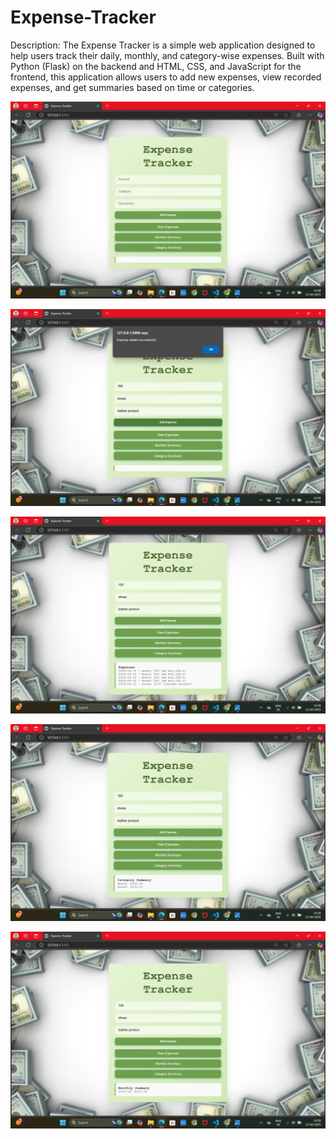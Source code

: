 # Expense-Tracker
Description: The Expense Tracker is a simple web application designed to help users track their daily, monthly, and category-wise expenses. Built with Python (Flask) on the backend and HTML, CSS, and JavaScript for the frontend, this application allows users to add new expenses, view recorded expenses, and get summaries based on time or categories.


![Image Alt](https://github.com/pallavi1828/Expense-Tracker/blob/598c6947f6b3ecd23070a6ba61d6339749a9d1b7/Screenshot%20(27).png                                                                                                                              )

![Image Alt](https://github.com/pallavi1828/Expense-Tracker/blob/598c6947f6b3ecd23070a6ba61d6339749a9d1b7/Screenshot%20(28).png                                                                                                                              )

![Image Alt](https://github.com/pallavi1828/Expense-Tracker/blob/598c6947f6b3ecd23070a6ba61d6339749a9d1b7/Screenshot%20(29).png                                                                                                                              )

![Image Alt](https://github.com/pallavi1828/Expense-Tracker/blob/598c6947f6b3ecd23070a6ba61d6339749a9d1b7/Screenshot%20(30).png                                                                                                                              )

![Image Alt](https://github.com/pallavi1828/Expense-Tracker/blob/598c6947f6b3ecd23070a6ba61d6339749a9d1b7/Screenshot%20(31).png                                                                                                                              )
